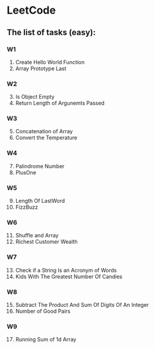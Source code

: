 # LeetCode

## The list of tasks (easy):
### W1
1) Create Hello World Function
2) Array Prototype Last
### W2
3) Is Object Empty
4) Return Length of Argunemts Passed
### W3
5) Concatenation of Array
6) Convert the Temperature
### W4
7) Palindrome Number
8) PlusOne 
### W5
9) Length Of LastWord
10) FizzBuzz
### W6
11) Shuffle and Array
12) Richest Customer Wealth
### W7
13) Check if a String Is an Acronym of Words
14) Kids With The Greatest Number Of Candies
### W8
15) Subtract The Product And Sum Of Digits Of An Integer
16) Number of Good Pairs
### W9
17) Running Sum of 1d Array
